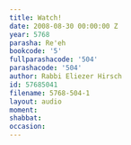 ```yaml
---
title: Watch!
date: 2008-08-30 00:00:00 Z
year: 5768
parasha: Re'eh
bookcode: '5'
fullparashacode: '504'
parashacode: '504'
author: Rabbi Eliezer Hirsch
id: 57685041
filename: 5768-504-1
layout: audio
moment: 
shabbat: 
occasion: 
---
```


